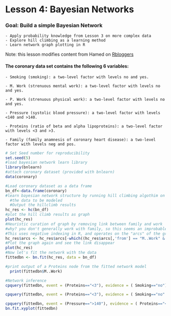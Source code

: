 # Lesson 4: Bayesian Networks

### Goal: Build a simple Bayesian Network
	- Apply probability knowledge from Lesson 3 on more complex data
	- Explore hill climbing as a learning method
	- Learn network graph plotting in R

Note: this lesson modifies content from Hamed on [Rbloggers](https://www.r-bloggers.com/bayesian-network-in-r-introduction/)



#### The coronary data set contains the following 6 variables:

	- Smoking (smoking): a two-level factor with levels no and yes.

	- M. Work (strenuous mental work): a two-level factor with levels no and yes.

	- P. Work (strenuous physical work): a two-level factor with levels no and yes.

	- Pressure (systolic blood pressure): a two-level factor with levels <140 and >140.

	- Proteins (ratio of beta and alpha lipoproteins): a two-level factor with levels <3 and >3.

	- Family (family anamnesis of coronary heart disease): a two-level factor with levels neg and pos.

```R
# Set Seed number for reproducibility
set.seed(5)
#load bayesian network learn library
library(bnlearn)
#attach coronary dataset (provided with bnlearn)
data(coronary)

#Load coronary dataset as a data frame
bn_df<-data.frame(coronary)
#learn bayesian network structure by running hill climbing algothim on 
  #the data to be modeled
  #Output the hillclimb results
hc_res <- hc(bn_df)
#plot the hill climb results as graph
plot(hc_res)
#Heuristic curation of graph by removing link between family and work
#why? you don't generally work with family, so this seems an improbable link
#This uses negative indexing in R, and operates on the "arcs" of the graph
hc_res$arcs <- hc_res$arcs[-which((hc_res$arcs[,'from'] == "M..Work" & hc_res$arcs[,'to'] == "Family")),]
#Plot the graph again and see the link disappear
plot(hc_res)
#Now let's fit the network with the data
fittedbn <- bn.fit(hc_res, data = bn_df)

#print output of a Proteins node from the fitted network model
  print(fittedbn$M..Work)

#Network inference
cpquery(fittedbn, event = (Proteins=="<3"), evidence = ( Smoking=="no"))

cpquery(fittedbn, event = (Proteins=="<3"), evidence = ( Smoking=="no" & Pressure==">140" ) )

cpquery(fittedbn, event = (Pressure==">140"), evidence = ( Proteins=="<3" ) )
bn.fit.xyplot(fittedbn)

```


